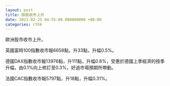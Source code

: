 ```yaml
---
layout: post
title: 歐股收市上升
date: 2021-02-25 04:55:09.000000000 +08:00
categories: rthk
---
```


歐洲股市收市上升。

英國富時100指數收市報6658點，升33點，升幅0.5%。

德國DAX指數收市報13976點，升111點，升幅0.8%，受惠於德國上季經濟的按季升幅，由0.1%向上修訂至0.3%，好過市場預期所帶動。

法國CAC指數收市報5797點，升18點，升幅0.31%。
